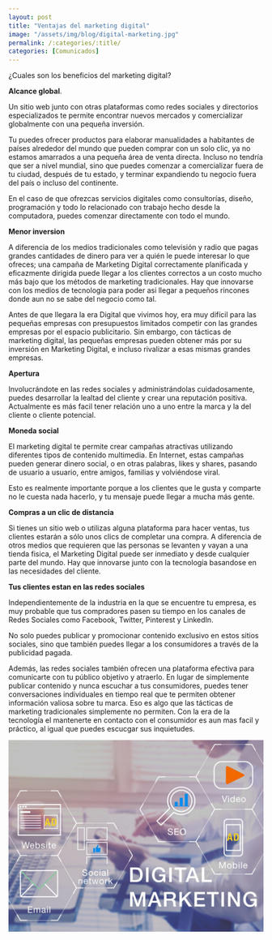 ```yaml
---
layout: post
title: "Ventajas del marketing digital"
image: "/assets/img/blog/digital-marketing.jpg"
permalink: /:categories/:title/
categories: [Comunicados]
---
```


¿Cuales son los beneficios del marketing digital?


**Alcance global**.

Un sitio web junto con otras plataformas como redes sociales y directorios especializados te permite encontrar nuevos mercados y comercializar globalmente con una pequeña inversión.

Tu puedes ofrecer productos para elaborar manualidades a habitantes de países alrededor del mundo que pueden comprar con un solo clic, ya no estamos amarrados a una pequeña área de venta directa. Incluso no tendría que ser a nivel mundial, sino que puedes comenzar a comercializar fuera de tu ciudad, después de tu estado, y terminar expandiendo tu negocio fuera del país o incluso del continente. 

En el caso de que ofrezcas servicios digitales como consultorías, diseño, programación y todo lo relacionado con trabajo hecho desde la computadora, puedes comenzar directamente con todo el mundo.

**Menor inversion**

A diferencia de los medios tradicionales como televisión y radio que pagas grandes cantidades de dinero para ver a quién le puede interesar lo que ofreces; una campaña de Marketing Digital correctamente planificada y eficazmente dirigida puede llegar a los clientes correctos a un costo mucho más bajo que los métodos de marketing tradicionales. Hay que innovarse con los medios de tecnologia para poder asi llegar a pequeños rincones donde aun no se sabe del negocio como tal.

Antes de que llegara la era Digital que vivimos hoy, era muy difícil para las pequeñas empresas con presupuestos limitados competir con las grandes empresas por el espacio publicitario. Sin embargo, con tácticas de marketing digital, las pequeñas empresas pueden obtener más por su inversión en Marketing Digital, e incluso rivalizar a esas mismas grandes empresas.

**Apertura**

Involucrándote en las redes sociales y administrándolas cuidadosamente, puedes desarrollar la lealtad del cliente y crear una reputación positiva. Actualmente es más facil tener relación uno a uno entre la marca y la del cliente o cliente potencial.

**Moneda social**

El marketing digital te permite crear campañas atractivas utilizando diferentes tipos de contenido multimedia. En Internet, estas campañas pueden generar dinero social, o en otras palabras, likes y shares, pasando de usuario a usuario, entre amigos, familias y volviéndose viral.

Esto es realmente importante porque a los clientes que le gusta y comparte no le cuesta nada hacerlo, y tu mensaje puede llegar a mucha más gente.

**Compras a un clic de distancia**

Si tienes un sitio web o utilizas alguna plataforma para hacer ventas, tus clientes estarán a sólo unos clics de completar una compra. A diferencia de otros medios que requieren que las personas se levanten y vayan a una tienda fisica, el Marketing Digital puede ser inmediato y desde cualquier parte del mundo. Hay que innovarse junto con la tecnología basandose en las necesidades del cliente.

**Tus clientes estan en las redes sociales**

Independientemente de la industria en la que se encuentre tu empresa, es muy probable que tus compradores pasen su tiempo en los canales de Redes Sociales como Facebook, Twitter, Pinterest y LinkedIn.

No solo puedes publicar y promocionar contenido exclusivo en estos sitios sociales, sino que también puedes llegar a los consumidores a través de la publicidad pagada.

Además, las redes sociales también ofrecen una plataforma efectiva para comunicarte con tu público objetivo y atraerlo. En lugar de simplemente publicar contenido y nunca escuchar a tus consumidores, puedes tener conversaciones individuales en tiempo real que te permiten obtener información valiosa sobre tu marca. Eso es algo que las tácticas de marketing tradicionales simplemente no permiten. Con la era de la tecnología el mantenerte en contacto con el consumidor es aun mas facil y práctico, al igual que puedes escucgar sus inquietudes.

<img src="/assets/img/blog/beneficios-marketing.jpg" class="img-fluid" alt="Ventajas marketing">








